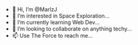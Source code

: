 - 👋 Hi, I’m @MarlzJ
- 👀 I’m interested in Space Exploration...
- 🌱 I’m currently learning Web Dev...
- 💞️ I’m looking to collaborate on anything techy...
- 📫 Use The Force to reach me...

<!---
624592/624592 is a ✨ special ✨ repository because its `README.md` (this file) appears on your GitHub profile.
You can click the Preview link to take a look at your changes.
--->
